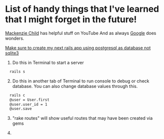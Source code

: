 # List of handy things that I've learned that I might forget in the future!

[Mackenzie Child](https://www.youtube.com/user/mackenziechild) has helpful stuff on YouTube
And as always [Google](https://www.google.com) does wonders.

[Make sure to create my next rails app using postgresql as database not sqlite3](https://josephrex.me/moving-from-sqlite3-to-postgresql-database-for-your-rails-project/)

1. Do this in Terminal to start a server
```bash
  rails s
```
2. Do this in another tab of Terminal to run console to debug or check database.
   You can also change database values through this. 
```bash
  rails c
  @user = User.first
  @user.user_id = 1
  @user.save
```
3. "rake routes" will show useful routes that may have been created via gems

4.  
